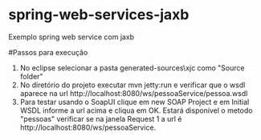 # spring-web-services-jaxb
Exemplo spring web service com jaxb

#Passos para execução
1. No eclipse selecionar a pasta generated-sources\xjc como "Source folder"
2. No diretório do projeto executar mvn jetty:run e verificar que o wsdl aparece na url http://localhost:8080/ws/pessoaService/pessoa.wsdl
3. Para testar usando o SoapUI clique em new SOAP Project e em Initial WSDL informe a url acima e cliqua em OK. Estará disponível o metodo "pessoas" verificar se na janela Request 1 a url é http://localhost:8080/ws/pessoaService.
